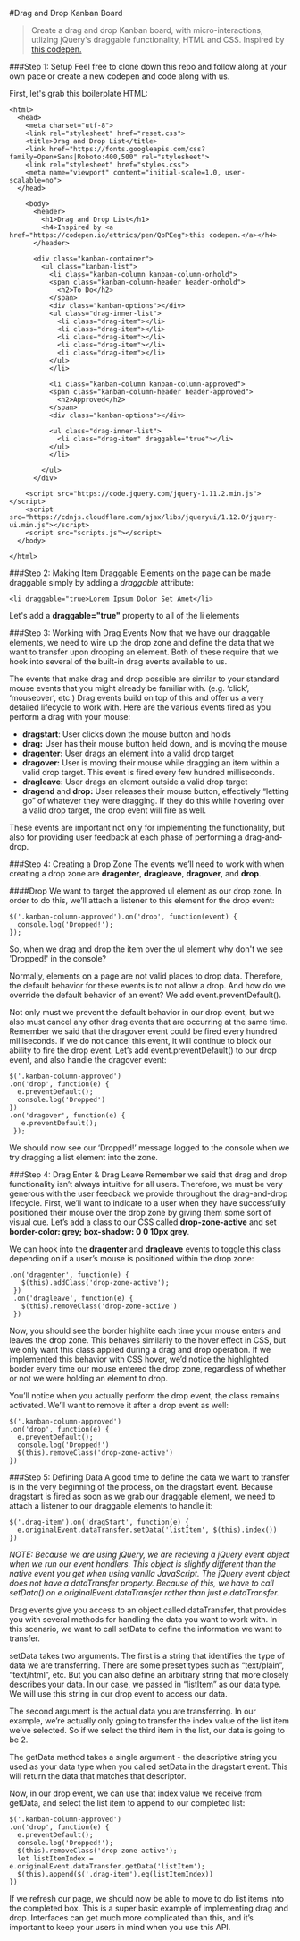 #Drag and Drop Kanban Board
> Create a drag and drop Kanban board, with micro-interactions, utlizing jQuery's draggable functionality, HTML and CSS. Inspired by [this codepen.](https://codepen.io/ettrics/pen/QbPEeg)

###Step 1: Setup
Feel free to clone down this repo and follow along at your own pace or create a new codepen and code along with us.

First, let's grab this boilerplate HTML:

````
<html>
  <head>
    <meta charset="utf-8">
    <link rel="stylesheet" href="reset.css">
    <title>Drag and Drop List</title>
    <link href="https://fonts.googleapis.com/css?family=Open+Sans|Roboto:400,500" rel="stylesheet">
    <link rel="stylesheet" href="styles.css">
    <meta name="viewport" content="initial-scale=1.0, user-scalable=no">
  </head>

    <body>
      <header>
        <h1>Drag and Drop List</h1>
        <h4>Inspired by <a href="https://codepen.io/ettrics/pen/QbPEeg">this codepen.</a></h4>
      </header>

      <div class="kanban-container">
        <ul class="kanban-list">
          <li class="kanban-column kanban-column-onhold">
          <span class="kanban-column-header header-onhold">
            <h2>To Do</h2>
          </span>
          <div class="kanban-options"></div>
          <ul class="drag-inner-list">
            <li class="drag-item"></li>
            <li class="drag-item"></li>
            <li class="drag-item"></li>
            <li class="drag-item"></li>
            <li class="drag-item"></li>
          </ul>
          </li>

          <li class="kanban-column kanban-column-approved">
          <span class="kanban-column-header header-approved">
            <h2>Approved</h2>
          </span>
          <div class="kanban-options"></div>

          <ul class="drag-inner-list">
            <li class="drag-item" draggable="true"></li>
          </ul>
          </li>

        </ul>
      </div>

    <script src="https://code.jquery.com/jquery-1.11.2.min.js"></script>
    <script src="https://cdnjs.cloudflare.com/ajax/libs/jqueryui/1.12.0/jquery-ui.min.js"></script>
    <script src="scripts.js"></script>
  </body>

</html>
````

###Step 2: Making Item Draggable
Elements on the page can be made draggable simply by adding a *draggable* attribute:

`<li draggable="true>Lorem Ipsum Dolor Set Amet</li>`

Let's add a **draggable="true"** property to all of the li elements

###Step 3: Working with Drag Events
Now that we have our draggable elements, we need to wire up the drop zone and define the data that we want to transfer upon dropping an element. Both of these require that we hook into several of the built-in drag events available to us.

The events that make drag and drop possible are similar to your standard mouse events that you might already be familiar with. (e.g. ‘click’, ‘mouseover’, etc.) Drag events build on top of this and offer us a very detailed lifecycle to work with. Here are the various events fired as you perform a drag with your mouse:

* **dragstart**: User clicks down the mouse button and holds
* **drag:** User has their mouse button held down, and is moving the mouse
* **dragenter:** User drags an element into a valid drop target
* **dragover:** User is moving their mouse while dragging an item within a valid drop target. This event is fired every few hundred milliseconds.
* **dragleave:** User drags an element outside a valid drop target
* **dragend** and **drop:** User releases their mouse button, effectively “letting go” of whatever they were dragging. If they do this while hovering over a valid drop target, the drop event will fire as well.

These events are important not only for implementing the functionality, but also for providing user feedback at each phase of performing a drag-and-drop.

###Step 4: Creating a Drop Zone
The events we’ll need to work with when creating a drop zone are **dragenter**, **dragleave**, **dragover**, and **drop**.

####Drop
We want to target the approved ul element as our drop zone. In order to do this, we’ll attach a listener to this element for the drop event:

````
$('.kanban-column-approved').on('drop', function(event) {
  console.log('Dropped!');
});
````

So, when we drag and drop the item over the ul element why don't we see 'Dropped!' in the console?

Normally, elements on a page are not valid places to drop data. Therefore, the default behavior for these events is to not allow a drop. And how do we override the default behavior of an event? We add event.preventDefault().

Not only must we prevent the default behavior in our drop event, but we also must cancel any other drag events that are occurring at the same time. Remember we said that the dragover event could be fired every hundred milliseconds. If we do not cancel this event, it will continue to block our ability to fire the drop event. Let’s add event.preventDefault() to our drop event, and also handle the dragover event:

````
$('.kanban-column-approved')
.on('drop', function(e) {
  e.preventDefault();
  console.log('Dropped')
})
.on('dragover', function(e) {
   e.preventDefault();
 });
 ````

We should now see our ‘Dropped!’ message logged to the console when we try dragging a list element into the zone.

###Step 4: Drag Enter & Drag Leave
Remember we said that drag and drop functionality isn’t always intuitive for all users. Therefore, we must be very generous with the user feedback we provide throughout the drag-and-drop lifecycle. First, we’ll want to indicate to a user when they have successfully positioned their mouse over the drop zone by giving them some sort of visual cue. Let’s add a class to our CSS called **drop-zone-active** and set **border-color: grey;
  box-shadow: 0 0 10px grey**.

We can hook into the **dragenter** and **dragleave** events to toggle this class depending on if a user’s mouse is positioned within the drop zone:

````
.on('dragenter', function(e) {
   $(this).addClass('drop-zone-active');
 })
 .on('dragleave', function(e) {
   $(this).removeClass('drop-zone-active')
 })
 ````

Now, you should see the border highlite each time your mouse enters and leaves the drop zone. This behaves similarly to the hover effect in CSS, but we only want this class applied during a drag and drop operation. If we implemented this behavior with CSS hover, we’d notice the highlighted border every time our mouse entered the drop zone, regardless of whether or not we were holding an element to drop.

You’ll notice when you actually perform the drop event, the class remains activated. We’ll want to remove it after a drop event as well:

````
$('.kanban-column-approved')
.on('drop', function(e) {
  e.preventDefault();
  console.log('Dropped!')
  $(this).removeClass('drop-zone-active')
})
````

###Step 5: Defining Data
A good time to define the data we want to transfer is in the very beginning of the process, on the dragstart event. Because dragstart is fired as soon as we grab our draggable element, we need to attach a listener to our draggable elements to handle it:

````
$('.drag-item').on('dragStart', function(e) {
  e.originalEvent.dataTransfer.setData('listItem', $(this).index())
})
````

*NOTE: Because we are using jQuery, we are recieving a jQuery event object when we run our event handlers. This object is slightly different than the native event you get when using vanilla JavaScript. The jQuery event object does not have a dataTransfer property. Because of this, we have to call setData() on e.originalEvent.dataTransfer rather than just e.dataTransfer.*

Drag events give you access to an object called dataTransfer, that provides you with several methods for handling the data you want to work with. In this scenario, we want to call setData to define the information we want to transfer.

setData takes two arguments. The first is a string that identifies the type of data we are transferring. There are some preset types such as “text/plain”, “text/html”, etc. But you can also define an arbitrary string that more closely describes your data. In our case, we passed in “listItem” as our data type. We will use this string in our drop event to access our data.

The second argument is the actual data you are transferring. In our example, we’re actually only going to transfer the index value of the list item we’ve selected. So if we select the third item in the list, our data is going to be 2.

The getData method takes a single argument - the descriptive string you used as your data type when you called setData in the dragstart event. This will return the data that matches that descriptor.

Now, in our drop event, we can use that index value we receive from getData, and select the list item to append to our completed list:

````
$('.kanban-column-approved')
.on('drop', function(e) {
  e.preventDefault();
  console.log('Dropped!');
  $(this).removeClass('drop-zone-active');
  let listItemIndex = e.originalEvent.dataTransfer.getData('listItem');
  $(this).append($('.drag-item').eq(listItemIndex))
})
````

If we refresh our page, we should now be able to move to do list items into the completed box. This is a super basic example of implementing drag and drop. Interfaces can get much more complicated than this, and it’s important to keep your users in mind when you use this API.
